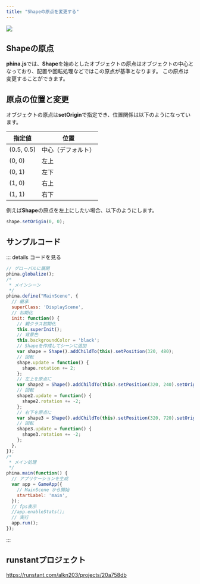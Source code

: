 ```yaml
---
title: "Shapeの原点を変更する"
---
```


![](https://storage.googleapis.com/zenn-user-upload/7224zy06lr9c5xiecwvervsbfxmu)

## Shapeの原点

**phina.js**では、**Shape**を始めとしたオブジェクトの原点はオブジェクトの中心となっており、配置や回転処理などではこの原点が基準となります。
この原点は変更することができます。

## 原点の位置と変更
オブジェクトの原点は**setOrigin**で指定でき、位置関係は以下のようになっています。

| 指定値 | 位置 |
| ---- | ---- |
| (0.5, 0.5) | 中心（デフォルト）|
| (0, 0) | 左上 |
| (0, 1) | 左下 |
| (1, 0) | 右上 |
| (1, 1) | 右下 |

例えば**Shape**の原点を左上にしたい場合、以下のようにします。

```js
shape.setOrigin(0, 0);
```

## サンプルコード
::: details コードを見る
```js
// グローバルに展開
phina.globalize();
/*
 * メインシーン
 */
phina.define("MainScene", {
  // 継承
  superClass: 'DisplayScene',
  // 初期化
  init: function() {
    // 親クラス初期化
    this.superInit();
    // 背景色
    this.backgroundColor = 'black';
    // Shapeを作成してシーンに追加
    var shape = Shape().addChildTo(this).setPosition(320, 480);
    // 回転
    shape.update = function() {
      shape.rotation += 2;  
    };
    // 左上を原点に
    var shape2 = Shape().addChildTo(this).setPosition(320, 240).setOrigin(0, 0);
    // 回転
    shape2.update = function() {
      shape2.rotation += -2;  
    };
    // 右下を原点に
    var shape3 = Shape().addChildTo(this).setPosition(320, 720).setOrigin(1, 1);
    // 回転
    shape3.update = function() {
      shape3.rotation += -2;  
    };
  },
});
/*
 * メイン処理
 */
phina.main(function() {
  // アプリケーションを生成
  var app = GameApp({
    // MainScene から開始
    startLabel: 'main',
  });
  // fps表示
  //app.enableStats();
  // 実行
  app.run();
});
```
:::

## runstantプロジェクト
https://runstant.com/alkn203/projects/20a758db
